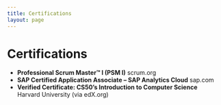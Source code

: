 ```yaml
---
title: Certifications
layout: page
---
```

# Certifications

- **Professional Scrum Master™ I (PSM I)**  scrum.org
- **SAP Certified Application Associate – SAP Analytics Cloud**  sap.com
- **Verified Certificate: CS50’s Introduction to Computer Science**  
  Harvard University (via edX.org)